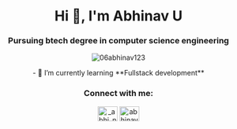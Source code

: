 
<h1 align="center">Hi 👋, I'm Abhinav U</h1>
<h3 align="center">Pursuing btech degree in <strong>computer science engineering</strong></h3>

<p align="center"> <img src="https://komarev.com/ghpvc/?username=06abhinav123&label=Profile%20views&color=0e75b6&style=flat" alt="06abhinav123" /> </p>

<p align="center" >- 🌱 I’m currently learning **Fullstack development**</p>

<h3 align="center">Connect with me:</h3>
<p align="center">
<a href="https://instagram.com/_abhi_navhh_" target="blank" rel="norefferer"><img src="https://raw.githubusercontent.com/rahuldkjain/github-profile-readme-generator/master/src/images/icons/Social/instagram.svg" alt="_abhi_navhh_" height="30" width="40" /></a>
<a href="https://www.linkedin.com/in/abhinav-u-212b64286" target="blank" rel="norefferer"><img src="https://raw.githubusercontent.com/rahuldkjain/github-profile-readme-generator/master/src/images/icons/Social/linked-in-alt.svg" alt="abhinav u" height="30" width="40" /></a></p>



